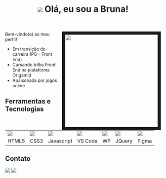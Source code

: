<!DOCTYPE html>
<html lang="pt-br">

<head>
  <meta charset="UTF-8">
  <link rel="stylesheet" href="/Github/readme/style.css">
</head>

<body>
  <header>
  <h1><img src="https://img.icons8.com/dusk/64/null/github.png" align="end" /> Olá, eu sou a Bruna!</h1>
  </header>
  <main>
    <section>
    <img src="https://1.bp.blogspot.com/-8vQGS4A0Zs8/U2wl0M_jnxI/AAAAAAAAFuI/Hjdc5rX5FQw/s1600/Kirby+7.gif" width="300" height="300" border="10" align="right" border="10" />
      <p>Bem-vindo(a) ao meu perfil!</p>  
      <ul>
        <li>Em transição de carreira (PO - Front End)
        <li>Cursando trilha Front End na plataforma Origamid</li>
        <li>Apaixonada por jogos online</li>
      </ul>
      </p> 
    </section>
    <section>
      <h2>Ferramentas e Tecnologias</h2>
      <table>
        <tr>
          <td><img src="https://img.icons8.com/dusk/64/null/html-5.png"/></td>
          <td><img src="https://img.icons8.com/dusk/64/null/css3.png"/></td>
          <td><img src="https://img.icons8.com/dusk/64/null/javascript-logo.png"/></td>
          <td><img src="https://img.icons8.com/dusk/64/null/visual-studio-code-2019.png"/></td>
          <td><img src="https://img.icons8.com/dusk/64/null/wordpress--v1.png" /></td>
          <td><img src="https://img.icons8.com/external-tal-revivo-tritone-tal-revivo/64/null/external-jquery-is-a-javascript-library-designed-to-simplify-html-logo-tritone-tal-revivo.png"/></td>
          <td><img src="https://img.icons8.com/officel/64/null/figma.png"/></td>
        </tr>
        <tr style="text-align=center">
          <td align="center">HTML5</td>
          <td align="center">CSS3</td>
          <td align="center">Javascript</td>
          <td align="center">VS Code</td>
          <td align="center">WP</td>
          <td align="center">JQuery</td>
          <td align="center">Figma</td>
        </tr>
      </table>
    </section>
    <section>
      <h2>Contato</h2>
          <a href="https://www.linkedin.com/in/bruna-figueiredo-farias/"><img src="https://img.icons8.com/dusk/64/null/linkedin--v1.png"/></a> 
          <a href="mailto:brunafigueiredo@outlook.com.br"><img src="https://img.icons8.com/dusk/64/null/apple-mail.png"/></a>
    </section>
  </main>
</body>

</html>
